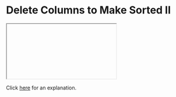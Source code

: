 # Delete Columns to Make Sorted II 

<iframe></iframe>

Click [here](Explanation.md) for an explanation.

